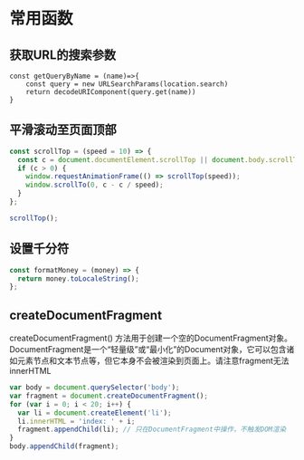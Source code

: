 # 常用函数

## 获取URL的搜索参数

```
const getQueryByName = (name)=>{
    const query = new URLSearchParams(location.search)
    return decodeURIComponent(query.get(name))
}
```

## 平滑滚动至页面顶部

```javascript
const scrollTop = (speed = 10) => {
  const c = document.documentElement.scrollTop || document.body.scrollTop;
  if (c > 0) {
    window.requestAnimationFrame(() => scrollTop(speed));
    window.scrollTo(0, c - c / speed);
  }
};

scrollTop();
```

## 设置千分符

```javascript
const formatMoney = (money) => {
  return money.toLocaleString();
};
```

## createDocumentFragment

createDocumentFragment() 方法用于创建一个空的DocumentFragment对象。DocumentFragment是一个“轻量级”或“最小化”的Document对象，它可以包含诸如元素节点和文本节点等，但它本身不会被渲染到页面上。请注意fragment无法innerHTML

```javascript
var body = document.querySelector('body');
var fragment = document.createDocumentFragment();
for (var i = 0; i < 20; i++) {
  var li = document.createElement('li');
  li.innerHTML = 'index: ' + i;
  fragment.appendChild(li); // 只在DocumentFragment中操作，不触发DOM渲染
}
body.appendChild(fragment);
```
